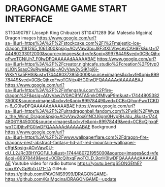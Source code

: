 # DRAGONGAME GAME START INTERFACE
ST10490797 (Joseph King Chibuzor)
ST10471289 (Kai Malesela Mgcina)
Dragon images
https://www.google.com/url?sa=i&url=https%3A%2F%2Fstockcake.com%2Fi%2Fmajestic-ice-dragon_1181265_1061300&psig=AOvVaw3buJ8F3tXLVbycevCAH97k&ust=1744480233012000&source=images&cd=vfe&opi=89978449&ved=0CBcQjhxqFwoTCNiUh7_F0IwDFQAAAAAdAAAAABAE
https://www.google.com/url?sa=i&url=https%3A%2F%2Fcreator.nightcafe.studio%2Fcreation%2F9tvp0sLlON5saxC9uRwe&psig=AOvVaw2vGiK1pj6j-WKkYka5FHSl&ust=1744480373855000&source=images&cd=vfe&opi=89978449&ved=0CBcQjhxqFwoTCNjtx4HG0IwDFQAAAAAdAAAAABAJ
https://www.google.com/url?sa=i&url=https%3A%2F%2Finfengshui.com%2Ffire-dragon%2F&psig=AOvVaw2V0ACBfATA5mkOfMlyaP9m&ust=1744480538235000&source=images&cd=vfe&opi=89978449&ved=0CBcQjhxqFwoTCKDn-8_G0IwDFQAAAAAdAAAAABAE
https://www.google.com/url?sa=i&url=https%3A%2F%2Fultradragonball.fandom.com%2Fwiki%2FWyzex_the_Wind_Dragon&psig=AOvVaw2ox61NCU6gm0HvpRHJdu_J&ust=1744480611845000&source=images&cd=vfe&opi=89978449&ved=0CBcQjhxqFwoTCIDjhvPG0IwDFQAAAAAdAAAAABAE
Background
https://www.google.com/url?sa=i&url=https%3A%2F%2Fwww.wallpaperflare.com%2Fdragon-fire-dragons-nest-abstract-fantasy-hd-art-red-mountain-wallpaper-cffgt&psig=AOvVaw0U-dU_L2JRc3BHYGOFJL1u&ust=1744480721955000&source=images&cd=vfe&opi=89978449&ved=0CBcQjhxqFwoTCLD_9qrH0IwDFQAAAAAdAAAAABAE
Youtube video for radio buttons
https://youtu.be/tgS5ONGEthE?si=xAYyGpBbTrU71-TA
GitHub
https://github.com/PAVONIS9999/DRAGONGAME-
https://github.com/KaiMgcina/DRAGONGAME--update